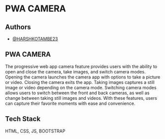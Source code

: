 
# PWA CAMERA




## Authors

- [@HARSHKOTAMBE23](https://www.github.com/HARSHKOTAMBE23)


## PWA CAMERA

The progressive web app camera feature provides users with the ability to open and close the camera, take images, and switch camera modes. Opening the camera launches the camera app with options to take a picture or video. Closing the camera exits the app. Taking images captures a still image or video depending on the camera mode. Switching camera modes allows users to switch between the front and back cameras, as well as change between taking still images and videos. With these features, users can capture their favorite moments with ease and convenience.

## Tech Stack
HTML, CSS, JS, BOOTSTRAP
